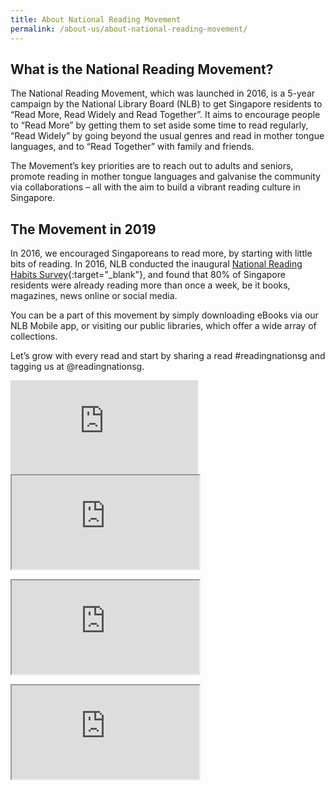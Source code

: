 ```yaml
---
title: About National Reading Movement
permalink: /about-us/about-national-reading-movement/
---
```


## What is the National Reading Movement?
The National Reading Movement, which was launched in 2016, is a 5-year campaign by the National Library Board (NLB) to get Singapore residents to “Read More, Read Widely and Read Together”. It aims to encourage people to “Read More” by getting them to set aside some time to read regularly, “Read Widely” by going beyond the usual genres and read in mother tongue languages, and to “Read Together” with family and friends.

The Movement’s key priorities are to reach out to adults and seniors, promote reading in mother tongue languages and galvanise the community via collaborations – all with the aim to build a vibrant reading culture in Singapore.

## The Movement in 2019
In 2016, we encouraged Singaporeans to read more, by starting with little bits of reading. In 2016, NLB conducted the inaugural [National Reading Habits Survey](http://www.nlb.gov.sg/Portals/0/Docs/AboutUs/National%20Reading%20Habits%20Study_21%20Feb.pdf){:target="_blank"}, and found that 80% of Singapore residents were already reading more than once a week, be it books, magazines, news online or social media.

You can be a part of this movement by simply downloading eBooks via our NLB Mobile app, or visiting our public libraries, which offer a wide array of collections.

Let’s grow with every read and start by sharing a read #readingnationsg and tagging us at @readingnationsg.

<div class="resp-container">
	<iframe class-"resp-iframe src="https://www.youtube.com/embed/d6Q05WdKEy0?controls=0" frameborder="0" allow="accelerometer; autoplay; encrypted-media; gyroscope; picture-in-picture" allowfullscreen></iframe>
</div>

<div class="resp-container">
    <iframe class="resp-iframe" src="https://www.youtube.com/embed/smvR7KHY2ZM" gesture="media" allow="encrypted-media" allowfullscreen></iframe>
</div>
<p>
<div class="resp-container">
    <iframe class="resp-iframe" src="https://www.youtube.com/embed/yvdtOy4BPpE" gesture="media" allow="encrypted-media" allowfullscreen></iframe>
</div>
<p>
<div class="resp-container">
    <iframe class="resp-iframe" src="https://www.youtube.com/embed/vHb9PtBSeco" gesture="media" allow="encrypted-media" allowfullscreen></iframe>
</div>